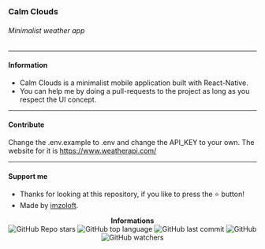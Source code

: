 ## <h3>Calm Clouds</h3>

<h6>Minimalist weather app</h6>

---

<h4>Information</h4>

- Calm Clouds is a minimalist mobile application built with React-Native.
- You can help me by doing a pull-requests to the project as long as you respect the UI concept.

---

<h4>Contribute</h4>

Change the .env.example to .env and change the API_KEY to your own. The website for it is https://www.weatherapi.com/

---

<h4>Support me</h4>

- Thanks for looking at this repository, if you like to press the ⭐ button!
- Made by [imzoloft](https://github.com/imzoloft).

<p align="center">
    <b>Informations</b><br>
    <img alt="GitHub Repo stars" src="https://img.shields.io/github/stars/imzoloft/calm-clouds?color=fff">
    <img alt="GitHub top language" src="https://img.shields.io/github/languages/top/imzoloft/calm-clouds?color=fff">
    <img alt="GitHub last commit" src="https://img.shields.io/github/last-commit/imzoloft/calm-clouds?color=fff">
    <img alt="GitHub" src="https://img.shields.io/github/license/imzoloft/calm-clouds?color=fff">
    <img alt="GitHub watchers" src="https://img.shields.io/github/watchers/imzoloft/calm-clouds?color=fff">
</p>
